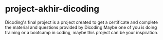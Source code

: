 # project-akhir-dicoding
Dicoding's final project is a project created to get a certificate and complete the material and questions provided by Dicoding Maybe one of you is doing training or a bootcamp in coding, maybe this project can be your inspiration.
